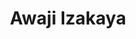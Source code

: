 ---
layout: place
title: "Awaji Izakaya"
permalink: /oklahoma/oklahoma-city/awaji-izakaya.html
stateAbbr: OK
stateName: Oklahoma
cityName: Oklahoma City
seo:
  name: "Awaji Izakaya"
  type: Restaurant
  links: http://www.awaji-izakaya.com/
description: "Awaji Izakaya serves delicious sushi in Oklahoma City, Oklahoma. Try fresh Japanese dishes for a great dining experience. "
place_id: ChIJoYE5CM0DsocRQkDfJAhhWek
photos:
  - name: >-
      places/ChIJoYE5CM0DsocRQkDfJAhhWek/photos/AeeoHcI7zVkKoE8-usHPLxoVdOJK16KJGTI5DJaKMglpo43wGtQsck37BW6NlYytpnqK6Uo1kTaYgdvVFZ2TH8o7dvjzlyHxos2WnNUDEbW7BToK5XxVyC7B6KL1h02ZJLlupKwVTh9RIdh7aBFQ4pKIKOsarpMg7TyVicpwDHWQvZORa5sIcl6mKKT1wDkD_Hs6W5zCThqDotCIW9RLCav0KDDAr2t5GZw7lhPN6wCPK4LyuID6qcGioqSjT2iaovcNQhyDsnhiI3Qs6Hb6KSYQQtKvXZfEmDcYwGTr_2g0Pt9Kxw
    widthPx: 2048
    heightPx: 1365
    authorAttributions:
      - displayName: Awaji Izakaya
        uri: https://maps.google.com/maps/contrib/108685583915606596480
        photoUri: >-
          https://lh3.googleusercontent.com/a-/ALV-UjUd-LXrQXFrxeIUsrfu4M9PZp8Q44fqZLmcxeO5zo5UCWENpI9o=s100-p-k-no-mo
    flagContentUri: >-
      https://www.google.com/local/imagery/report/?cb_client=maps_api_places.places_api&image_key=!1e10!2sAF1QipPyqAVMSZis-dLBxzMbgI5sALE0Ezvh6yAhBHLE&hl=en-US
    googleMapsUri: >-
      https://www.google.com/maps/place//data=!3m4!1e2!3m2!1sAF1QipPyqAVMSZis-dLBxzMbgI5sALE0Ezvh6yAhBHLE!2e10!4m2!3m1!1s0x87b203cd083981a1:0xe959610824df4042
  - name: >-
      places/ChIJoYE5CM0DsocRQkDfJAhhWek/photos/AeeoHcLnQma2m9AOWBgfTH0XNhsL33o7uNHU75rZaTILI4YFYs0R2b2A4SUvOtO7FzNeTkg3UjlwgPjvte2jDsRGdBXYMKX3pg3H3FNVjOUNFknSSWRVNPqSKfBUfQhfN0ew5HUCMdCt7NCgFFisKcHEY9NoMlvd9q_1dATNotEByeBDQHGc24G6QyRyy0cjugfFZa6ngR1wrJk4He57Q6EiPAvk-VDgZHdlYeUObTt-a0uDW_Ly5L6zkaKPG6O4bwl8DPpHh2b-jEVF5xp5-eTmh5Zh7MYa-jKnst7f6DUnHXSnuQ
    widthPx: 1440
    heightPx: 1080
    authorAttributions:
      - displayName: Awaji Izakaya
        uri: https://maps.google.com/maps/contrib/108685583915606596480
        photoUri: >-
          https://lh3.googleusercontent.com/a-/ALV-UjUd-LXrQXFrxeIUsrfu4M9PZp8Q44fqZLmcxeO5zo5UCWENpI9o=s100-p-k-no-mo
    flagContentUri: >-
      https://www.google.com/local/imagery/report/?cb_client=maps_api_places.places_api&image_key=!1e10!2sAF1QipPgJjQluleClMImX2khVw8LN-3Q3Exmh1y_o96z&hl=en-US
    googleMapsUri: >-
      https://www.google.com/maps/place//data=!3m4!1e2!3m2!1sAF1QipPgJjQluleClMImX2khVw8LN-3Q3Exmh1y_o96z!2e10!4m2!3m1!1s0x87b203cd083981a1:0xe959610824df4042
  - name: >-
      places/ChIJoYE5CM0DsocRQkDfJAhhWek/photos/AeeoHcJ0h7PIIuamoYGlsURiU0h0fr3qwdLlMy_MVrB5tzudmkr8rqdpXTQ35NpEiYXVwpOlU2lRh_B2m4zoi7G3C2Nl1F5r45SdgfXUmhM0cfct52fClG-XXrft4JxPyk--RGOK73pCupWPGcu5I3DvC1bUWlaaPSWwVCCX-vpS7vPuD31u_H5eSA3xjSab01hst8qvQHMuihQyPuqjDFGtTwN_LCV5DhKW1msUfo44Kmt98adcjERnDzu8oo-6tCR4IQOPoMir7v9TWtgkukA2VAgWt7_H3f-uPImdxm9Ovyo_it1rNcmVCkRy-dnLi0aU06dDKeS_lp8GNEe9yfpN31IybUpTRubYWNgAmJOM1U-H6IOftfSb2JTuRoMyPWSFJ8ykI0pkq7_GrgjdLnOBFgl48zeZjlLdioWpmBxhI30
    widthPx: 4000
    heightPx: 2252
    authorAttributions:
      - displayName: B33 C
        uri: https://maps.google.com/maps/contrib/101225826869020897331
        photoUri: >-
          https://lh3.googleusercontent.com/a-/ALV-UjUAnvGf-vRKxpG8WBYx57BOYW9jidJM-iqXmxBCcS6TpCK3uAbg=s100-p-k-no-mo
    flagContentUri: >-
      https://www.google.com/local/imagery/report/?cb_client=maps_api_places.places_api&image_key=!1e10!2sCIHM0ogKEICAgMCo3_ThWQ&hl=en-US
    googleMapsUri: >-
      https://www.google.com/maps/place//data=!3m4!1e2!3m2!1sCIHM0ogKEICAgMCo3_ThWQ!2e10!4m2!3m1!1s0x87b203cd083981a1:0xe959610824df4042
  - name: >-
      places/ChIJoYE5CM0DsocRQkDfJAhhWek/photos/AeeoHcJd6i9I6uGXbNFrZDy-xp31wHF31fLA9XhYiiJiDsTMxrxpwaVAjVfNosm-snyBNV8UBXt1VF_HQb8F57fPTnEKDKz1B5H6ss60gaXk7QP2leG60MHtZ6t4iMRC-lxFYtvEXo-1tjlbqxF1bqMceDXkD-aQ71CRHE-PKdxICDxAUxtEeWwt18em9eNG0jhelvTrjvwhPziLmzHdm7PSuQX9p4YK1HGN8mAl6zGLJnKIfYPR4tAHuaRKU9Cv9zD95F3rb_QsicH2MT4SmC7xQOiaF5qE536Ph-6yEP8PC_1N4U5b9Iu7WXSsFrSoVCBdCjZi6-ENC9mBW4c764UxYNVf1SaMXkywqYARrXxioYKfAq55GL3ee8O-I0SJac2BVbKMuX8pK_3Bs33O8sY8ZEpMFb5qfmMEcne9e36L7-3Jh5Z9
    widthPx: 4000
    heightPx: 2252
    authorAttributions:
      - displayName: James Messinger
        uri: https://maps.google.com/maps/contrib/108031578487439409954
        photoUri: >-
          https://lh3.googleusercontent.com/a-/ALV-UjX_yW-n9ud52PeYJIYiib1eKpc2Cxe_1J3631Q0uLMstSEbBBiZ=s100-p-k-no-mo
    flagContentUri: >-
      https://www.google.com/local/imagery/report/?cb_client=maps_api_places.places_api&image_key=!1e10!2sCIHM0ogKEICAgIDHy7-8ywE&hl=en-US
    googleMapsUri: >-
      https://www.google.com/maps/place//data=!3m4!1e2!3m2!1sCIHM0ogKEICAgIDHy7-8ywE!2e10!4m2!3m1!1s0x87b203cd083981a1:0xe959610824df4042
  - name: >-
      places/ChIJoYE5CM0DsocRQkDfJAhhWek/photos/AeeoHcJyy22_uA-IV5OMB3YsY7UDSbuB6fYvkHHT-ZeJaQ1gLiZtmXysCutFp0UcQV6NpTiWIZfPkhDC-ttvf9BQzGvNlg1WWBhlrXg2Q8EtAB-13v-2mWNwEV8xhjGiNdPwmClbFKyw16Pmz0Bo8Q4T8I9Mm2kej1QBgLoBDyYwWD4rroTMnCRA2mk3sdNIDEMGrsT3Tdf_IApi005P90rJ_uQsD1gWMNBLA4Wl2RwSamcDk6wIlET3BzZ_I3FarHX18zZABpLKMecJy7jGKTnEVwQ7dIkyaF2ovK86znT1NUBkcJ2JzApaTLXjLQw4V8yVAflJWHKSguFyqR1uOiqq4lWBH4MFT2NFuXSRZtXSdnl2DRbZ1uJ-fvxnJC9bKUygFszk3SzXC0SCSerp3jvydH9JwUWJsVuIu7AZC8Ql8a9U5Q
    widthPx: 3024
    heightPx: 4032
    authorAttributions:
      - displayName: Ally Mead
        uri: https://maps.google.com/maps/contrib/110558363909070861690
        photoUri: >-
          https://lh3.googleusercontent.com/a-/ALV-UjUGvZ2iE4dEc-6GzsFUKCof0x4LQkSsw0djH5sv40YwZiqMtwVh=s100-p-k-no-mo
    flagContentUri: >-
      https://www.google.com/local/imagery/report/?cb_client=maps_api_places.places_api&image_key=!1e10!2sCIHM0ogKEICAgICvqv_0bg&hl=en-US
    googleMapsUri: >-
      https://www.google.com/maps/place//data=!3m4!1e2!3m2!1sCIHM0ogKEICAgICvqv_0bg!2e10!4m2!3m1!1s0x87b203cd083981a1:0xe959610824df4042
  - name: >-
      places/ChIJoYE5CM0DsocRQkDfJAhhWek/photos/AeeoHcL-7TDTb5AMFcc07NLAArLRBZLHr-J4k8ZXOaXAEG8VvdyYf38vvzXF3wkifP7RkzePlRxyjjQH7dFVy1IJbCjO2tBgasPVxBLooN0gguenhKvff_XuQ8D9wEGuTc-ERvkwFCVha3ZDp3mGYvRV0S0QS5HK5abBS4maXUeFw7a5pz_ki3nlsCMk1tNlzaGZ3KU3JSqhEOQ2VQcNgNoRRZFGvSefZlupDzOoAFJqgtPYi8ZQg36zyrZBeM2rtDYnJEtF6Lrkd5Hb1GNvl9WVWCFqOwd701odBov_uyrSWgZbgA
    widthPx: 1115
    heightPx: 1115
    authorAttributions:
      - displayName: Awaji Izakaya
        uri: https://maps.google.com/maps/contrib/108685583915606596480
        photoUri: >-
          https://lh3.googleusercontent.com/a-/ALV-UjUd-LXrQXFrxeIUsrfu4M9PZp8Q44fqZLmcxeO5zo5UCWENpI9o=s100-p-k-no-mo
    flagContentUri: >-
      https://www.google.com/local/imagery/report/?cb_client=maps_api_places.places_api&image_key=!1e10!2sAF1QipPJl2ULNWuIdsTJJ2ldxvjeBGfNIZSxiWvS--nN&hl=en-US
    googleMapsUri: >-
      https://www.google.com/maps/place//data=!3m4!1e2!3m2!1sAF1QipPJl2ULNWuIdsTJJ2ldxvjeBGfNIZSxiWvS--nN!2e10!4m2!3m1!1s0x87b203cd083981a1:0xe959610824df4042
  - name: >-
      places/ChIJoYE5CM0DsocRQkDfJAhhWek/photos/AeeoHcJa0ObsZnRBWeeEgOLRZYfrKBZ9_tMK1Lijq7APIDmK-zt5vQUCoa_noBXD8bQG4V7g3p3wnBImaVf9jPN3abg2ooU1MCznLWLwtw-sBKFkH5V_QiXMj4w_7N8v5nUYTnNg3vJIqtK0w7vBS0FZyMU5Z7R0grD55ccmEtrZYj4ih1gwJdg6KlctXdgUq-RcRDy_VDVb_qkfZhAQGFWJFMXhY0hGLNmTWCyFPUI70GRbKV7iziJXLUn488GY7KgMN6cFogNR29eK5GJ7nzhk4WZ3Xz7GBiJOkdj2xva4JhMhjWskE2aKaX730Vcm51Gng6R9wQW_hnm2B2YGeIsmJt7IGtm5YYDd83v8JmEc16pkPQxFPZP8LN6S-ASUO-ewlZF9497WGNkgPT---AS0gJuVloXiSUuVBWVq74niiXsyQw
    widthPx: 3600
    heightPx: 4800
    authorAttributions:
      - displayName: Eloquentdeva bouquets
        uri: https://maps.google.com/maps/contrib/107629336867484975129
        photoUri: >-
          https://lh3.googleusercontent.com/a-/ALV-UjW6hFpZZqHip25u4Zr-pb6ZpLl2Sr2haq77BjtnKImZ8teasL6YtA=s100-p-k-no-mo
    flagContentUri: >-
      https://www.google.com/local/imagery/report/?cb_client=maps_api_places.places_api&image_key=!1e10!2sCIHM0ogKEICAgIDr_8LkOg&hl=en-US
    googleMapsUri: >-
      https://www.google.com/maps/place//data=!3m4!1e2!3m2!1sCIHM0ogKEICAgIDr_8LkOg!2e10!4m2!3m1!1s0x87b203cd083981a1:0xe959610824df4042
  - name: >-
      places/ChIJoYE5CM0DsocRQkDfJAhhWek/photos/AeeoHcJ9t73Zckg295eRvMfwjPjc8Kr2rcQXFNolK3Aayb0UjTv2bcOsb5gFJVoNO05ScG3wu71LrLgY8APjz8r9gZz81Xj3EE0UB4SKSEwWsxyc2T8x2wY1UrS2pHgOU9DwQhfh68-i1DftotXF-n_LsbLZ_qqOFHm2djCIcupbZZ1iz8bZYKfv36a1oxpiZx7mqD9szuEi8wtP-YSiZhQDhe9SpyBfoNl9c59-hxME6OFHyLakx9JCHwmu5ZHtjb4RLJOE9Bd-kjoCus3zt01lXuRJjq2UqeAlgNpWy9pvlSuQsg
    widthPx: 1010
    heightPx: 1010
    authorAttributions:
      - displayName: Awaji Izakaya
        uri: https://maps.google.com/maps/contrib/108685583915606596480
        photoUri: >-
          https://lh3.googleusercontent.com/a-/ALV-UjUd-LXrQXFrxeIUsrfu4M9PZp8Q44fqZLmcxeO5zo5UCWENpI9o=s100-p-k-no-mo
    flagContentUri: >-
      https://www.google.com/local/imagery/report/?cb_client=maps_api_places.places_api&image_key=!1e10!2sAF1QipOz_VIeQgqtpb_boohPVTt-krZ-MCgAQ1F-s130&hl=en-US
    googleMapsUri: >-
      https://www.google.com/maps/place//data=!3m4!1e2!3m2!1sAF1QipOz_VIeQgqtpb_boohPVTt-krZ-MCgAQ1F-s130!2e10!4m2!3m1!1s0x87b203cd083981a1:0xe959610824df4042
  - name: >-
      places/ChIJoYE5CM0DsocRQkDfJAhhWek/photos/AeeoHcJ_5rDGmJ4PSmtg3pkaqJ4HlFjvzrN4aqjH4-TEwhI9cV_37cbvNEY7dCHNAyUeFMGLDtTEG3HmwmRpnamOOX4DlSiFdXVcGia_1AWnBVM7JTTNqLRJyIBusUWZAxhMeGzWZbygZDgw2AoJQ9fU7S9OiKyvzmcvmSWjA3gQHJoSRkzo2AUHbwQ02PraoZXq9U0rYTpalIVOQDjIxZ_w3wBBCr3pY0AeU0PvqeQu--MwR01pfv0laiPnM2RVnckPPk7DBbu2v_eQsJpkPfMVfWS_AerK0Q7JKsdeOUdlIzCztg
    widthPx: 4032
    heightPx: 3024
    authorAttributions:
      - displayName: Awaji Izakaya
        uri: https://maps.google.com/maps/contrib/108685583915606596480
        photoUri: >-
          https://lh3.googleusercontent.com/a-/ALV-UjUd-LXrQXFrxeIUsrfu4M9PZp8Q44fqZLmcxeO5zo5UCWENpI9o=s100-p-k-no-mo
    flagContentUri: >-
      https://www.google.com/local/imagery/report/?cb_client=maps_api_places.places_api&image_key=!1e10!2sAF1QipPdDwABM-b4w_eppfBFPNADSw2ZdzDExcAZE5qy&hl=en-US
    googleMapsUri: >-
      https://www.google.com/maps/place//data=!3m4!1e2!3m2!1sAF1QipPdDwABM-b4w_eppfBFPNADSw2ZdzDExcAZE5qy!2e10!4m2!3m1!1s0x87b203cd083981a1:0xe959610824df4042
  - name: >-
      places/ChIJoYE5CM0DsocRQkDfJAhhWek/photos/AeeoHcICUKIoUigzNHgsx8jhnIs4QVHYVwMlmJ8HYWmjt_M17Cd3cjQDde0sIEOrgvGj6O_5MqXNyEq1VlEkiRr13PF42vSQxNO9Rva9zKQQOCtNeNfRFMoAL7kAKjourHH-_tPN9y_sOP4KEfozQvtMTTGfGM_TvcMMMcO2R4PkrCTcIvLL4d2SK1zh5_WjOvgKE_q8cU1zR9cOFZQZEbnlUTfg91kQ-zlE77jk2OWecCvu_rEy1VPckI3JFKRJWVBGrcpNH2BeMscN27Df_nA4-k-EZU9ZnirMw8kA8LptWyEWfK4pH2pWQOXje5JzQlla5VaA41tX030EUnjZkPk733LYrHjUK94aUAQyOLV-ofahh4T2pZ0GX9FXbdO0yNzFPTliI5Wt-vmwgn4RgganMGrrjhvxH3fdmbe9L5VS7GoXV3Ab
    widthPx: 4000
    heightPx: 3000
    authorAttributions:
      - displayName: Bill Thompson
        uri: https://maps.google.com/maps/contrib/116664241171360008900
        photoUri: >-
          https://lh3.googleusercontent.com/a/ACg8ocKrPf3owtl4f2eYJV58KxUGJloA4M2azFUAXDjSGJboLkycMA=s100-p-k-no-mo
    flagContentUri: >-
      https://www.google.com/local/imagery/report/?cb_client=maps_api_places.places_api&image_key=!1e10!2sCIHM0ogKEICAgMCI647NyQE&hl=en-US
    googleMapsUri: >-
      https://www.google.com/maps/place//data=!3m4!1e2!3m2!1sCIHM0ogKEICAgMCI647NyQE!2e10!4m2!3m1!1s0x87b203cd083981a1:0xe959610824df4042
address: 12305 N Rockwell Ave, Oklahoma City, OK 73142, USA
street: 12305 N Rockwell Ave
city: Oklahoma City
state: OK
zip: '73142'
country: USA
neighborhood: Walnut Creek Estates
latitude: '35.594993'
longitude: '-97.639674'
accessibility_options:
  wheelchairAccessibleParking: true
  wheelchairAccessibleEntrance: true
  wheelchairAccessibleRestroom: true
  wheelchairAccessibleSeating: true
business_status: OPERATIONAL
name: Awaji Izakaya
google_maps_links:
  directionsUri: >-
    https://www.google.com/maps/dir//''/data=!4m7!4m6!1m1!4e2!1m2!1m1!1s0x87b203cd083981a1:0xe959610824df4042!3e0
  placeUri: https://maps.google.com/?cid=16814577371370700866
  writeAReviewUri: >-
    https://www.google.com/maps/place//data=!4m3!3m2!1s0x87b203cd083981a1:0xe959610824df4042!12e1
  reviewsUri: >-
    https://www.google.com/maps/place//data=!4m4!3m3!1s0x87b203cd083981a1:0xe959610824df4042!9m1!1b1
  photosUri: >-
    https://www.google.com/maps/place//data=!4m3!3m2!1s0x87b203cd083981a1:0xe959610824df4042!10e5
primary_type: Sushi Restaurant
opening_hours:
  regular:
    - 'Monday: 11:00 AM – 2:30 PM, 4:00 – 9:00 PM'
    - 'Tuesday: 11:00 AM – 2:30 PM, 4:00 – 9:00 PM'
    - 'Wednesday: 11:00 AM – 2:30 PM, 4:00 – 9:00 PM'
    - 'Thursday: 11:00 AM – 2:30 PM, 4:00 – 9:00 PM'
    - 'Friday: 11:00 AM – 2:30 PM, 4:00 – 10:30 PM'
    - 'Saturday: 4:00 – 10:30 PM'
    - 'Sunday: Closed'
  current:
    - 'Monday: 11:00 AM – 2:30 PM, 4:00 – 9:00 PM'
    - 'Tuesday: 11:00 AM – 2:30 PM, 4:00 – 9:00 PM'
    - 'Wednesday: 11:00 AM – 2:30 PM, 4:00 – 9:00 PM'
    - 'Thursday: 11:00 AM – 2:30 PM, 4:00 – 9:00 PM'
    - 'Friday: 11:00 AM – 2:30 PM, 4:00 – 10:30 PM'
    - 'Saturday: 4:00 – 10:30 PM'
    - 'Sunday: Closed'
secondary_opening_hours:
  regular:
    weekdayDescriptions: null
    type: null
  current:
    weekdayDescriptions: null
    type: null
phone: (405) 367-7360
price_level: PRICE_LEVEL_MODERATE
price_range: $30 &ndash; $50
rating: '4.8'
rating_count: 0
website: http://www.awaji-izakaya.com/
reviews: null
parking_options: null
payment_options: null
allow_dogs: null
curbside_pickup: null
delivery: null
dine_in: null
good_for_children: null
good_for_groups: null
good_for_sports: null
live_music: null
menu_for_children: null
outdoor_seating: null
reservable: null
restroom: null
serves_beer: null
serves_breakfast: null
serves_brunch: null
serves_cocktails: null
serves_coffee: null
serves_dinner: null
serves_dessert: null
serves_lunch: null
serves_vegetarian_food: null
serves_wine: null
takeout: null
update_category: essentials
summary: null

---